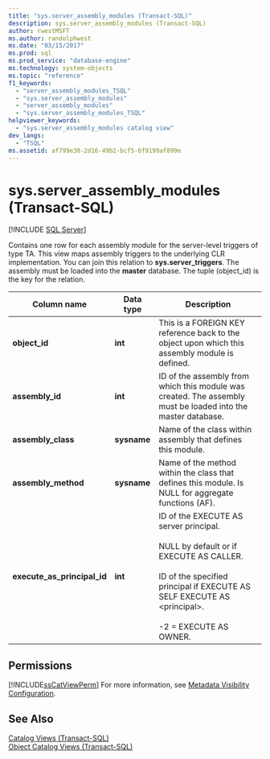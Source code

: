 ```yaml
---
title: "sys.server_assembly_modules (Transact-SQL)"
description: sys.server_assembly_modules (Transact-SQL)
author: rwestMSFT
ms.author: randolphwest
ms.date: "03/15/2017"
ms.prod: sql
ms.prod_service: "database-engine"
ms.technology: system-objects
ms.topic: "reference"
f1_keywords:
  - "server_assembly_modules_TSQL"
  - "sys.server_assembly_modules"
  - "server_assembly_modules"
  - "sys.server_assembly_modules_TSQL"
helpviewer_keywords:
  - "sys.server_assembly_modules catalog view"
dev_langs:
  - "TSQL"
ms.assetid: af799e38-2d16-49b2-bcf5-6f9199af899e
---
```

# sys.server_assembly_modules (Transact-SQL)
[!INCLUDE [SQL Server](../../includes/applies-to-version/sqlserver.md)]

  Contains one row for each assembly module for the server-level triggers of type TA. This view maps assembly triggers to the underlying CLR implementation. You can join this relation to **sys.server_triggers**. The assembly must be loaded into the **master** database. The tuple (object_id) is the key for the relation.  
  
|Column name|Data type|Description|  
|-----------------|---------------|-----------------|  
|**object_id**|**int**|This is a FOREIGN KEY reference back to the object upon which this assembly module is defined.|  
|**assembly_id**|**int**|ID of the assembly from which this module was created. The assembly must be loaded into the master database.|  
|**assembly_class**|**sysname**|Name of the class within assembly that defines this module.|  
|**assembly_method**|**sysname**|Name of the method within the class that defines this module. Is NULL for aggregate functions (AF).|  
|**execute_as_principal_id**|**int**|ID of the EXECUTE AS server principal.<br /><br /> NULL by default or if EXECUTE AS CALLER.<br /><br /> ID of the specified principal if EXECUTE AS SELF EXECUTE AS \<principal>.<br /><br /> -2 = EXECUTE AS OWNER.|  
  
## Permissions  
 [!INCLUDE[ssCatViewPerm](../../includes/sscatviewperm-md.md)] For more information, see [Metadata Visibility Configuration](../../relational-databases/security/metadata-visibility-configuration.md).  
  
## See Also  
 [Catalog Views &#40;Transact-SQL&#41;](../../relational-databases/system-catalog-views/catalog-views-transact-sql.md)   
 [Object Catalog Views &#40;Transact-SQL&#41;](../../relational-databases/system-catalog-views/object-catalog-views-transact-sql.md)  
  
  
